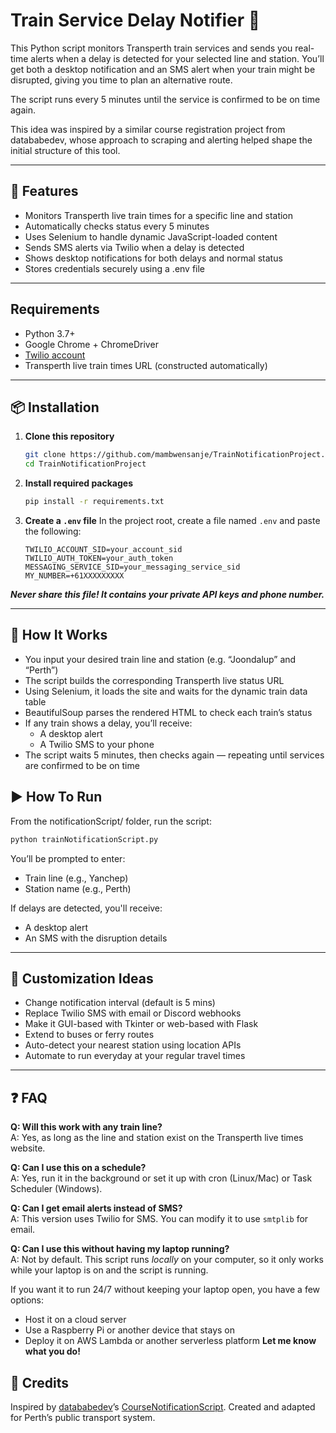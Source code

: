 # Train Service Delay Notifier 🚉

This Python script monitors Transperth train services and sends you real-time alerts when a delay is detected for your selected line and station. You’ll get both a desktop notification and an SMS alert when your train might be disrupted, giving you time to plan an alternative route.

The script runs every 5 minutes until the service is confirmed to be on time again.

This idea was inspired by a similar course registration project from datababedev, whose approach to scraping and alerting helped shape the initial structure of this tool.

---

## 🚀 Features

- Monitors Transperth live train times for a specific line and station
- Automatically checks status every 5 minutes
- Uses Selenium to handle dynamic JavaScript-loaded content
- Sends SMS alerts via Twilio when a delay is detected
- Shows desktop notifications for both delays and normal status
- Stores credentials securely using a .env file

---

## Requirements

- Python 3.7+
- Google Chrome + ChromeDriver
- [Twilio account](https://www.twilio.com/)
- Transperth live train times URL (constructed automatically)

---

## 📦 Installation

1. **Clone this repository**
   ```bash
   git clone https://github.com/mambwensanje/TrainNotificationProject.git
   cd TrainNotificationProject

2. **Install required packages**
   ```bash
   pip install -r requirements.txt

3. **Create a `.env` file**
   In the project root, create a file named `.env` and paste the following:

   ```env
   TWILIO_ACCOUNT_SID=your_account_sid
   TWILIO_AUTH_TOKEN=your_auth_token
   MESSAGING_SERVICE_SID=your_messaging_service_sid
   MY_NUMBER=+61XXXXXXXXX
   ```

  ***Never share this file! It contains your private API keys and phone number.***

---

## 🧠 How It Works

- You input your desired train line and station (e.g. “Joondalup” and “Perth”)
- The script builds the corresponding Transperth live status URL
- Using Selenium, it loads the site and waits for the dynamic train data table
- BeautifulSoup parses the rendered HTML to check each train’s status
- If any train shows a delay, you’ll receive:
   - A desktop alert
   - A Twilio SMS to your phone
- The script waits 5 minutes, then checks again — repeating until services are confirmed to be on time

## ▶️ How To Run
From the notificationScript/ folder, run the script:

```bash
python trainNotificationScript.py
```

You’ll be prompted to enter:

- Train line (e.g., Yanchep)
- Station name (e.g., Perth)

If delays are detected, you'll receive:

- A desktop alert
- An SMS with the disruption details

---

## 🔄 Customization Ideas
- Change notification interval (default is 5 mins)
- Replace Twilio SMS with email or Discord webhooks
- Make it GUI-based with Tkinter or web-based with Flask
- Extend to buses or ferry routes
- Auto-detect your nearest station using location APIs
- Automate to run everyday at your regular travel times

---

## ❓ FAQ

**Q: Will this work with any train line?**  
A: Yes, as long as the line and station exist on the Transperth live times website.

**Q: Can I use this on a schedule?**  
A: Yes, run it in the background or set it up with cron (Linux/Mac) or Task Scheduler (Windows).

**Q: Can I get email alerts instead of SMS?**  
A: This version uses Twilio for SMS. You can modify it to use `smtplib` for email.

**Q: Can I use this without having my laptop running?**  
A: Not by default. This script runs *locally* on your computer, so it only works while your laptop is on and the script is running.

If you want it to run 24/7 without keeping your laptop open, you have a few options:
- Host it on a cloud server
- Use a Raspberry Pi or another device that stays on
- Deploy it on AWS Lambda or another serverless platform
**Let me know what you do!**

## 🤝 Credits
Inspired by [datababedev](https://www.instagram.com/datababe.dev/)’s [CourseNotificationScript](https://github.com/datababedev/CourseNotificationScript/blob/main/README.md).
Created and adapted for Perth’s public transport system.
